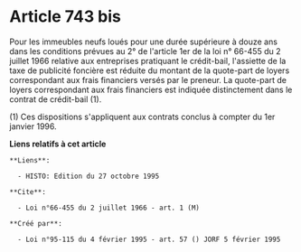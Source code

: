 # Article 743 bis

Pour les immeubles neufs loués pour une durée supérieure à douze ans dans les conditions prévues au 2° de l'article 1er de la
loi n° 66-455 du 2 juillet 1966 relative aux entreprises pratiquant le crédit-bail, l'assiette de la taxe de publicité
foncière est réduite du montant de la quote-part de loyers correspondant aux frais financiers versés par le preneur. La
quote-part de loyers correspondant aux frais financiers est indiquée distinctement dans le contrat de crédit-bail (1).

(1) Ces dispositions s'appliquent aux contrats conclus à compter du 1er janvier 1996.

**Liens relatifs à cet article**

	**Liens**:

	  - HISTO: Edition du 27 octobre 1995

	**Cite**:

	  - Loi n°66-455 du 2 juillet 1966 - art. 1 (M)

	**Créé par**:

	  - Loi n°95-115 du 4 février 1995 - art. 57 () JORF 5 février 1995
